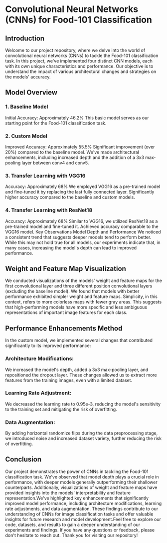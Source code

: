 # Convolutional Neural Networks (CNNs) for Food-101 Classification
## Introduction
Welcome to our project repository, where we delve into the world of convolutional neural networks (CNNs) to tackle the Food-101 classification task. In this project, we've implemented four distinct CNN models, each with its own unique characteristics and performance. Our objective is to understand the impact of various architectural changes and strategies on the models' accuracy.

## Model Overview
### 1. Baseline Model
Initial Accuracy: Approximately 46.2%
This basic model serves as our starting point for the Food-101 classification task.
### 2. Custom Model
Improved Accuracy: Approximately 55.5%
Significant improvement (over 20%) compared to the baseline model.
We've made architectural enhancements, including increased depth and the addition of a 3x3 max-pooling layer between conv4 and conv5.
### 3. Transfer Learning with VGG16
Accuracy: Approximately 68%
We employed VGG16 as a pre-trained model and fine-tuned it by replacing the last fully connected layer.
Significantly higher accuracy compared to the baseline and custom models.
### 4. Transfer Learning with ResNet18
Accuracy: Approximately 68%
Similar to VGG16, we utilized ResNet18 as a pre-trained model and fine-tuned it.
Achieved accuracy comparable to the VGG16 model.
Key Observations
Model Depth and Performance
We noticed a consistent trend that suggests deeper models tend to perform better. While this may not hold true for all models, our experiments indicate that, in many cases, increasing the model's depth can lead to improved performance.
## Weight and Feature Map Visualization
We conducted visualizations of the models' weight and feature maps for the first convolutional layer and three different position convolutional layers (excluding the baseline model). We found that models with better performance exhibited simpler weight and feature maps. Simplicity, in this context, refers to more colorless maps with fewer gray areas. This suggests that high-performing models have more specific and less ambiguous representations of important image features for each class.

## Performance Enhancements Method
In the custom model, we implemented several changes that contributed significantly to its improved performance:
### Architecture Modifications: 
We increased the model's depth, added a 3x3 max-pooling layer, and repositioned the dropout layer. These changes allowed us to extract more features from the training images, even with a limited dataset.
### Learning Rate Adjustment: 
We decreased the learning rate to 0.95e-3, reducing the model's sensitivity to the training set and mitigating the risk of overfitting.
### Data Augmentation: 
By adding horizontal randomize flips during the data preprocessing stage, we introduced noise and increased dataset variety, further reducing the risk of overfitting.
## Conclusion
Our project demonstrates the power of CNNs in tackling the Food-101 classification task. We've observed that model depth plays a crucial role in performance, with deeper models generally outperforming their shallower counterparts. Additionally, visualizations of weight and feature maps have provided insights into the models' interpretability and feature representation.We've highlighted key enhancements that significantly improved model performance, including architecture modifications, learning rate adjustments, and data augmentation. These findings contribute to our understanding of CNNs for image classification tasks and offer valuable insights for future research and model development.Feel free to explore our code, datasets, and results to gain a deeper understanding of our experiments and findings. If you have any questions or feedback, please don't hesitate to reach out. Thank you for visiting our repository!
